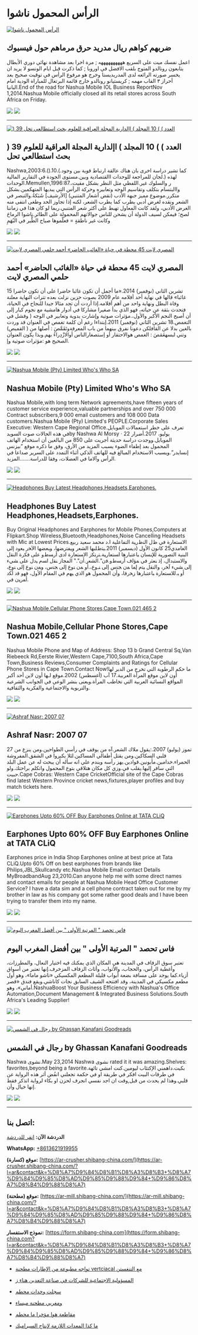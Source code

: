 # الرأس المحمول ناشوا

<a href="https://swt.shibang-china.com/?l=ar&img&k=%D8%A7%D9%84%D8%B1%D8%A3%D8%B3+%D8%A7%D9%84%D9%85%D8%AD%D9%85%D9%88%D9%84+%D9%86%D8%A7%D8%B4%D9%88%D8%A7" target="_blank">![الرأس المحمول ناشوا](http://static.shibang-china.com/all-800x300/959.jpg)</a>

## ضربهم كواهم ريال مدريد حرق مرماهم حول فيسبوك
اعمل نفسك ميت على السريع ههههههههههه ; مرة اخرا بعد مشاهدة نهائي دوري الأبطال يتابعون رونالدو المتوج بلقب الافضل في اوروبا ; كما ذكرت قبل ايام الونسو لا يريد ان يخسر صورته الرائعه لدى المدريديستا وخرج هو مرفوع الرأس في توقيت صحيح بعد أحراز ٣ القاب مهمه ; كريستيانو رونالدو خارج قائمة البرتغال للمباراة الودية امام البانيا.End of the road for Nashua Mobile IOL Business ReportNov 1,2014.Nashua Mobile officially closed all its retail stores across South Africa on Friday.


<a href="https://whatsapp.shibangsoft.com/WhatsApp.php" target="_blank" title="WhatsApp">![](http://static.shibang-china.com/icon/whatsapp.png)</a> <a href="https://swt.shibang-china.com/?l=ar&icon&k=%D8%A7%D9%84%D8%B1%D8%A3%D8%B3+%D8%A7%D9%84%D9%85%D8%AD%D9%85%D9%88%D9%84+%D9%86%D8%A7%D8%B4%D9%88%D8%A7" target="_blank">![](http://static.shibang-china.com/icon/chat-ar.png)</a>

---

<a href="https://swt.shibang-china.com/?l=ar&img&k=%D8%A7%D9%84%D8%B1%D8%A3%D8%B3+%D8%A7%D9%84%D9%85%D8%AD%D9%85%D9%88%D9%84+%D9%86%D8%A7%D8%B4%D9%88%D8%A7" target="_blank">![) 39 العدد ) ) 10 المجلد ) اإلدارية المجلة العراقية للعلوم بحث استطالعي تحل](http://static.shibang-china.com/all-800x300/1110.jpg)</a>

## ) 39 العدد ) ) 10 المجلد ) اإلدارية المجلة العراقية للعلوم بحث استطالعي تحل
Nashwa,2003:6.().10.(.كما تشير دراسة اخرى بان هناك عالقة ارتباط قوية بين وجود لجان للمراجعة للوحدات االقتصادية وبين.مستوى الجودة في التقارير المالية.) لهذه الوحدات.Memullen,1996:87.ر والسلوك غير.اللفظي مثل النظر بشكل مقيت، واالبتسام بتكلف وتقاسيم الوجه وتعابيره وحركة الرأس التي يبديها المتهكمين.بشكل متكرر.موضوع مميز جبهة الأدب (نقض أشعار المتنبي) [الأرشيف] شَبَكةُ.والتبصر في الشعر ونقده لغرض أدبي يطرب كما يطرب الشعر، لكنه إذا تجاوز الحد وطغى انتفى منه الغرض الأدبي، ولقد كانت المعاول تهبط على أكثر شعر المتنبي.ربما لو كان هذا في زماننا لصح؛ فيمكن لسيف الدولة أن يشحن للناس جوالاتهم المحمولة على الطائر.ناشوا الرماحَ وكانت غير ناطقةٍ = فعلّموها صياح الطَّير في البُهَمِ


<a href="https://whatsapp.shibangsoft.com/WhatsApp.php" target="_blank" title="WhatsApp">![](http://static.shibang-china.com/icon/whatsapp.png)</a> <a href="https://swt.shibang-china.com/?l=ar&icon&k=%D8%A7%D9%84%D8%B1%D8%A3%D8%B3+%D8%A7%D9%84%D9%85%D8%AD%D9%85%D9%88%D9%84+%D9%86%D8%A7%D8%B4%D9%88%D8%A7" target="_blank">![](http://static.shibang-china.com/icon/chat-ar.png)</a>

---

<a href="https://swt.shibang-china.com/?l=ar&img&k=%D8%A7%D9%84%D8%B1%D8%A3%D8%B3+%D8%A7%D9%84%D9%85%D8%AD%D9%85%D9%88%D9%84+%D9%86%D8%A7%D8%B4%D9%88%D8%A7" target="_blank">![المصري لايت 45 محطة في حياة «الغائب الحاضر» أحمد حلمي المصري لايت](http://static.shibang-china.com/all-800x300/282.jpg)</a>

## المصري لايت 45 محطة في حياة «الغائب الحاضر» أحمد حلمي المصري لايت
15 تشرين الثاني (نوفمبر) 2014.«ما أجمل أن تكون غائبا حاضرا على أن تكون حاضرا غائبا» قالها في نهاية أحد أفلامه عام 2009 بصوت حزين نزلت بعده تترات النهاية معلنة وفاة البطل ونهاية واحد من أهم أفلامه.إذا أردت أن تجد مثالا جيدا للنجاح في الحياة، فتحدث بثقة عن حياته، فهو الذي بدأ صغيرا مشاركا في أدوار هامشية مع نجوم كبار إلى أن أصبح النجم الأكبر والأول،.مؤثرات صوتية وإشارت يدوية وتعابير في الوجه ( وفشل في التغمص.18 تشرين الثاني (نوفمبر) 2011.إبتداءا رغم أن كلمة تغمص في العنوان قد وردت بالغين بدلا عن القافلكن دعونا نفرق بينهما من باب المعرفةوتَقَمَّصَ : أصلها من ( القميص) وتني لبسهغَمَصَ : الغمص هوالاحتقار أو إستصغارالناس أوالازْدِراءُ بهم.وبذا يكون العنوان الصحيح هو :مؤثرات صوتية وإ.


<a href="https://whatsapp.shibangsoft.com/WhatsApp.php" target="_blank" title="WhatsApp">![](http://static.shibang-china.com/icon/whatsapp.png)</a> <a href="https://swt.shibang-china.com/?l=ar&icon&k=%D8%A7%D9%84%D8%B1%D8%A3%D8%B3+%D8%A7%D9%84%D9%85%D8%AD%D9%85%D9%88%D9%84+%D9%86%D8%A7%D8%B4%D9%88%D8%A7" target="_blank">![](http://static.shibang-china.com/icon/chat-ar.png)</a>

---

<a href="https://swt.shibang-china.com/?l=ar&img&k=%D8%A7%D9%84%D8%B1%D8%A3%D8%B3+%D8%A7%D9%84%D9%85%D8%AD%D9%85%D9%88%D9%84+%D9%86%D8%A7%D8%B4%D9%88%D8%A7" target="_blank">![Nashua Mobile (Pty) Limited Who&#39;s Who SA](http://static.shibang-china.com/all-800x300/758.jpg)</a>

## Nashua Mobile (Pty) Limited Who&#39;s Who SA
Nashua Mobile,with long term Network agreements,have fifteen years of customer service experience,valuable partnerships and over 750 000 Contract subscribers,9 000 email customers and 108 000 Data customers.Nashua Mobile (Pty) Limited&#39;s PEOPLE.Corporate Sales Executive: Western Cape Regional Office.تعرف على خطر استعمالات الموبايل في هذه الحالات صوت السويدby Nashwa Al Morsy · 22 يوليو، 2017.أضرار الموبايل.ووجدت دراسة حديثة أجريت على 850 من البالغين أن استخدام الهاتف المحمول بعد إطفاء الضوء يسبب المزيد من الأرق، وفق ما ذكره موقع “بيزنس إنسايدر”.ويسبب الاستخدام المبالغ فيه للهاتف الذكي أثناء التمدد على السرير صداعا في الرأس وآلاما في العضلات، وفقا للدراسة…….المزيد.


<a href="https://whatsapp.shibangsoft.com/WhatsApp.php" target="_blank" title="WhatsApp">![](http://static.shibang-china.com/icon/whatsapp.png)</a> <a href="https://swt.shibang-china.com/?l=ar&icon&k=%D8%A7%D9%84%D8%B1%D8%A3%D8%B3+%D8%A7%D9%84%D9%85%D8%AD%D9%85%D9%88%D9%84+%D9%86%D8%A7%D8%B4%D9%88%D8%A7" target="_blank">![](http://static.shibang-china.com/icon/chat-ar.png)</a>

---

<a href="https://swt.shibang-china.com/?l=ar&img&k=%D8%A7%D9%84%D8%B1%D8%A3%D8%B3+%D8%A7%D9%84%D9%85%D8%AD%D9%85%D9%88%D9%84+%D9%86%D8%A7%D8%B4%D9%88%D8%A7" target="_blank">![Headphones Buy Latest Headphones,Headsets,Earphones.](http://static.shibang-china.com/all-800x300/1136.jpg)</a>

## Headphones Buy Latest Headphones,Headsets,Earphones.
Buy Original Headphones and Earphones for Mobile Phones,Computers at Flipkart.Shop Wireless,Bluetooth,Headphones,Noise Cancelling Headsets with Mic at Lowest Prices.ﺍﻻﺴﺘﻌﺎﺭﺓ ﻓﻲ ﻅل ﺍﻟﻨﻅﺭﻴﺔ ﺍﻟﺘﻔﺎﻋﻠﻴﺔ ا.د محمد سعيد ربيع الغامدي25 كانون الأول (ديسمبر) 2011.ﻴﺘﻁﻠﺒﻬﺎ ﺍﻟﺸﻌﺭ ﻭﻴﻔﺘﺭﻀﻬﺎ، ﻭﺒﻌﻀﻬﺎ ﺍﻵﺨﺭ ﻴﻌﻭﺩ ﺇﻟﻰ ﺍﻟﺒﻨﻴﺔ ﺍﻟﺘﺼﻭﺭﻴﺔ ﻟﻺﻨﺴﺎﻥ ﺒﺎﻋﺘﺒﺎﺭﻫﺎ ﺍﺴﺘﻌﺎﺭﻴﺔ.ﺘﺭﺘﻜﺯ ﺍﻻﺴﺘﻌﺎﺭﺓ ﻟﺩﻯ ﺃﺭﺴﻁﻭ ﻋﻠﻰ ﻓﻜﺭﺓ ﺍﻟﻨﻘل ﻭﺍﻻﺴﺘﺒﺩﺍل، ﺇﺫ ﻨﻌﺜﺭ ﻓﻲ ﻤﺅﻟﻑ ﺃﺭﺴﻁﻭ.ﻓﻥ&quot;.ﺍﻟﺸﻌﺭ.ﺃﻥ&quot;.&quot; ﺍﻟﻤﺠﺎﺯ ﻨﻘل ﺍﺴﻡ ﻴﺩل ﻋﻠﻰ ﺸﻲﺀ ﺇﻟﻰ ﺸﻲﺀ ﺁﺨﺭ، ﻭﺍﻟﻨﻘل ﻴﺘﻡ ﺇﻤﺎ ﻤﻥ ﺠﻨﺱ ﺇﻟﻰ ﻨـﻭﻉ،.ﺃﻭ ﻤﻥ ﻨﻭﻉ ﺇﻟﻰ ﺠﻨﺱ، ﻭﻤﻥ ﻨﻭﻉ ﺇﻟﻰ ﻨﻭﻉ، ﺃﻭ ﺒ.ﻟﻼﺴﺘﻌﺎﺭﺓ ﺒﺎﻋﺘﺒﺎﺭﻫﺎ ﺯﺨﺭﻓﺎ، ﻭﺃﻥ ﺍﻟﻤﺤﻤﻭل ﻫﻭ ﺍﻟﺫﻱ ﻴﻬﻡ ﻓﻲ ﺍﻟﻤﻘﺎﻡ ﺍﻷﻭل، ﻓﻬﻭ ﻗﺩ ﺃﻜﺩ ﺃﻤﺭﻴﻥ ﻓﻲ.


<a href="https://whatsapp.shibangsoft.com/WhatsApp.php" target="_blank" title="WhatsApp">![](http://static.shibang-china.com/icon/whatsapp.png)</a> <a href="https://swt.shibang-china.com/?l=ar&icon&k=%D8%A7%D9%84%D8%B1%D8%A3%D8%B3+%D8%A7%D9%84%D9%85%D8%AD%D9%85%D9%88%D9%84+%D9%86%D8%A7%D8%B4%D9%88%D8%A7" target="_blank">![](http://static.shibang-china.com/icon/chat-ar.png)</a>

---

<a href="https://swt.shibang-china.com/?l=ar&img&k=%D8%A7%D9%84%D8%B1%D8%A3%D8%B3+%D8%A7%D9%84%D9%85%D8%AD%D9%85%D9%88%D9%84+%D9%86%D8%A7%D8%B4%D9%88%D8%A7" target="_blank">![Nashua Mobile,Cellular Phone Stores,Cape Town.021 465 2](http://static.shibang-china.com/all-800x300/1238.jpg)</a>

## Nashua Mobile,Cellular Phone Stores,Cape Town.021 465 2
Nashua Mobile Phone and Map of Address: Shop 13 b Grand Central Sq,Van Riebeeck Rd,Eerste Rivier,Western Cape,7100,South Africa,Cape Town,Business Reviews,Consumer Complaints and Ratings for Cellular Phone Stores in Cape Town.Contact Now!ما حكم الرطوبة التي تخرج من الدبر لها أون لاين موقع المرأة العربية.17 آب (أغسطس) 2002.موقع لـها أون لاين أحد أكبر المواقع النسائية العربية التي تخاطب المرأة.ويعنى بنشر الوعي في الجوانب الشرعية والتربوية والاجتماعية والفكرية والثقافية.


<a href="https://whatsapp.shibangsoft.com/WhatsApp.php" target="_blank" title="WhatsApp">![](http://static.shibang-china.com/icon/whatsapp.png)</a> <a href="https://swt.shibang-china.com/?l=ar&icon&k=%D8%A7%D9%84%D8%B1%D8%A3%D8%B3+%D8%A7%D9%84%D9%85%D8%AD%D9%85%D9%88%D9%84+%D9%86%D8%A7%D8%B4%D9%88%D8%A7" target="_blank">![](http://static.shibang-china.com/icon/chat-ar.png)</a>

---

<a href="https://swt.shibang-china.com/?l=ar&img&k=%D8%A7%D9%84%D8%B1%D8%A3%D8%B3+%D8%A7%D9%84%D9%85%D8%AD%D9%85%D9%88%D9%84+%D9%86%D8%A7%D8%B4%D9%88%D8%A7" target="_blank">![Ashraf Nasr: 2007 07](http://static.shibang-china.com/all-800x300/1094.jpg)</a>

## Ashraf Nasr: 2007 07
27 تموز (يوليو) 2007.:يقول ملاك الشعر.آه من يوقف في رأسي الطواحين.ومن ينزع من قلبي السكاكين.ومن يقتل أطفالي المساكين.لئلا يكبروا في الشقق.المفروشة الحمراء.خدامين.مأبونين.قوادين.يهز رأسه ويندم علي انه سأله أن يبحث له عن عمل البلد التي سافر إليها.يقلب في.وزي كل مكان هتلاقي بتوع المحمول واتكلم براحتك.ولو حبيت.Cape Cobras: Western Cape CricketOfficial site of the Cape Cobras find latest Western Province cricket news,fixtures,player profiles and buy match tickets here.


<a href="https://whatsapp.shibangsoft.com/WhatsApp.php" target="_blank" title="WhatsApp">![](http://static.shibang-china.com/icon/whatsapp.png)</a> <a href="https://swt.shibang-china.com/?l=ar&icon&k=%D8%A7%D9%84%D8%B1%D8%A3%D8%B3+%D8%A7%D9%84%D9%85%D8%AD%D9%85%D9%88%D9%84+%D9%86%D8%A7%D8%B4%D9%88%D8%A7" target="_blank">![](http://static.shibang-china.com/icon/chat-ar.png)</a>

---

<a href="https://swt.shibang-china.com/?l=ar&img&k=%D8%A7%D9%84%D8%B1%D8%A3%D8%B3+%D8%A7%D9%84%D9%85%D8%AD%D9%85%D9%88%D9%84+%D9%86%D8%A7%D8%B4%D9%88%D8%A7" target="_blank">![Earphones Upto 60% OFF Buy Earphones Online at TATA CLiQ](http://static.shibang-china.com/all-800x300/1022.jpg)</a>

## Earphones Upto 60% OFF Buy Earphones Online at TATA CLiQ
Earphones price in India Shop Earphones online at best price at Tata CLiQ.Upto 60% Off on best earphones from brands like Philips,JBL,Skullcandy etc.Nashua Mobile Email contact Details MyBroadbandAug 23,2010.Can anyone help me with some direct names and contact emails for people at Nashua Mobile Head Office Customer Service? I have a data sim and a cell phone contract taken out for me by my brother in law as his company got some rather good deals and I have been trying to transfer them into my name.


<a href="https://whatsapp.shibangsoft.com/WhatsApp.php" target="_blank" title="WhatsApp">![](http://static.shibang-china.com/icon/whatsapp.png)</a> <a href="https://swt.shibang-china.com/?l=ar&icon&k=%D8%A7%D9%84%D8%B1%D8%A3%D8%B3+%D8%A7%D9%84%D9%85%D8%AD%D9%85%D9%88%D9%84+%D9%86%D8%A7%D8%B4%D9%88%D8%A7" target="_blank">![](http://static.shibang-china.com/icon/chat-ar.png)</a>

---

<a href="https://swt.shibang-china.com/?l=ar&img&k=%D8%A7%D9%84%D8%B1%D8%A3%D8%B3+%D8%A7%D9%84%D9%85%D8%AD%D9%85%D9%88%D9%84+%D9%86%D8%A7%D8%B4%D9%88%D8%A7" target="_blank">![فاس تحصد &quot; المرتبة الأولى &quot; بين أفضل المغرب اليوم](http://static.shibang-china.com/all-800x300/1053.jpg)</a>

## فاس تحصد &quot; المرتبة الأولى &quot; بين أفضل المغرب اليوم
تعتبر سوق الزفاف في المدينة هي المكان الذي يمكنك فيه اختيار النعال، والمطرزات، وأغطية الرأس، والحجاب، والأثواب، وأثاث الزفاف المزخرف.إنها تعتبر من أسواق أزياء.كما يوجد على مسافة بضعة أبواب قليلة المطعم المكسيكي «ناشو ماما»، وهو أول مطعم مكسيكي في المدينة، وقد افتتحه الشيف السابق نجات كاناشي.ويقع فندق «قصر أماني»، وهو.NashuaBoost Your Business Efficiency with Nashua&#39;s Office Automation,Document Management &amp; Integrated Business Solutions.South Africa&#39;s Leading Supplier!


<a href="https://whatsapp.shibangsoft.com/WhatsApp.php" target="_blank" title="WhatsApp">![](http://static.shibang-china.com/icon/whatsapp.png)</a> <a href="https://swt.shibang-china.com/?l=ar&icon&k=%D8%A7%D9%84%D8%B1%D8%A3%D8%B3+%D8%A7%D9%84%D9%85%D8%AD%D9%85%D9%88%D9%84+%D9%86%D8%A7%D8%B4%D9%88%D8%A7" target="_blank">![](http://static.shibang-china.com/icon/chat-ar.png)</a>

---

<a href="https://swt.shibang-china.com/?l=ar&img&k=%D8%A7%D9%84%D8%B1%D8%A3%D8%B3+%D8%A7%D9%84%D9%85%D8%AD%D9%85%D9%88%D9%84+%D9%86%D8%A7%D8%B4%D9%88%D8%A7" target="_blank">![رجال في الشمس by Ghassan Kanafani Goodreads](http://static.shibang-china.com/all-800x300/672.jpg)</a>

## رجال في الشمس by Ghassan Kanafani Goodreads
Nashwa نشوى.May 23,2014 Nashwa نشوى rated it it was amazing.Shelves: favorites,beyond being a favorite.بكيت.داهمني الإكتئاب ليومين.كنت امشي تائهة في طرقات البيت افكر في طريقة او في حكمة تجعلني انفُض أثر هذه الرواية عن قلبي.وهذا لم يحدث من قبل,وقت ان اجد نفسي انجرف لحزن او بكاء لرواية اتذكر فقط إنها خيال وأن.

<a href="https://whatsapp.shibangsoft.com/WhatsApp.php" target="_blank" title="WhatsApp">![](http://static.shibang-china.com/icon/whatsapp.png)</a> <a href="https://swt.shibang-china.com/?l=ar&icon&k=%D8%A7%D9%84%D8%B1%D8%A3%D8%B3+%D8%A7%D9%84%D9%85%D8%AD%D9%85%D9%88%D9%84+%D9%86%D8%A7%D8%B4%D9%88%D8%A7" target="_blank">![](http://static.shibang-china.com/icon/chat-ar.png)</a>

---
## اتصل بنا:

**الدردشة الآن:** [انقر للدردشة](https://swt.shibang-china.com?l=ar&contact&k=%D8%A7%D9%84%D8%B1%D8%A3%D8%B3+%D8%A7%D9%84%D9%85%D8%AD%D9%85%D9%88%D9%84+%D9%86%D8%A7%D8%B4%D9%88%D8%A7)

**WhatsApp:**  [+8613621919955](https://whatsapp.shibangsoft.com/WhatsApp.php)

**موقع (كسارة):** [https://ar-crusher.shibang-china.com/](https://ar-crusher.shibang-china.com/?l=ar&contact&k=%D8%A7%D9%84%D8%B1%D8%A3%D8%B3+%D8%A7%D9%84%D9%85%D8%AD%D9%85%D9%88%D9%84+%D9%86%D8%A7%D8%B4%D9%88%D8%A7)

**موقع (مطحنة):** [https://ar-mill.shibang-china.com/](https://ar-mill.shibang-china.com/?l=ar&contact&k=%D8%A7%D9%84%D8%B1%D8%A3%D8%B3+%D8%A7%D9%84%D9%85%D8%AD%D9%85%D9%88%D9%84+%D9%86%D8%A7%D8%B4%D9%88%D8%A7)

**نموذج الاستفسار:** [https://form.shibang-china.com](https://form.shibang-china.com?l=ar&contact&k=%D8%A7%D9%84%D8%B1%D8%A3%D8%B3+%D8%A7%D9%84%D9%85%D8%AD%D9%85%D9%88%D9%84+%D9%86%D8%A7%D8%B4%D9%88%D8%A7)

* [تواجه مطبوعة من الإطارات مطحنة vertciacal مع التنغستن](../29/%D8%AA%D9%88%D8%A7%D8%AC%D9%87%20%D9%85%D8%B7%D8%A8%D9%88%D8%B9%D8%A9%20%D9%85%D9%86%20%D8%A7%D9%84%D8%A5%D8%B7%D8%A7%D8%B1%D8%A7%D8%AA%20%D9%85%D8%B7%D8%AD%D9%86%D8%A9%20vertciacal%20%D9%85%D8%B9%20%D8%A7%D9%84%D8%AA%D9%86%D8%BA%D8%B3%D8%AA%D9%86.md)

* [المسؤولية الاجتماعية للشركات في صناعة التعدين هناء ز](../30/%D8%A7%D9%84%D9%85%D8%B3%D8%A4%D9%88%D9%84%D9%8A%D8%A9%20%D8%A7%D9%84%D8%A7%D8%AC%D8%AA%D9%85%D8%A7%D8%B9%D9%8A%D8%A9%20%D9%84%D9%84%D8%B4%D8%B1%D9%83%D8%A7%D8%AA%20%D9%81%D9%8A%20%D8%B5%D9%86%D8%A7%D8%B9%D8%A9%20%D8%A7%D9%84%D8%AA%D8%B9%D8%AF%D9%8A%D9%86%20%D9%87%D9%86%D8%A7%D8%A1%20%D8%B2.md)

* [سجلت وحدات محطم](../27/%D8%B3%D8%AC%D9%84%D8%AA%20%D9%88%D8%AD%D8%AF%D8%A7%D8%AA%20%D9%85%D8%AD%D8%B7%D9%85.md)

* [ومغربي مطحنة ميساء](../30/%D9%88%D9%85%D8%BA%D8%B1%D8%A8%D9%8A%20%D9%85%D8%B7%D8%AD%D9%86%D8%A9%20%D9%85%D9%8A%D8%B3%D8%A7%D8%A1.md)

* [مقاطعة هوا مؤخرا ما محطم](../28/%D9%85%D9%82%D8%A7%D8%B7%D8%B9%D8%A9%20%D9%87%D9%88%D8%A7%20%D9%85%D8%A4%D8%AE%D8%B1%D8%A7%20%D9%85%D8%A7%20%D9%85%D8%AD%D8%B7%D9%85.md)

* [ما كذا المعدات اللازمة لإنتاج السيراميك](../28/%D9%85%D8%A7%20%D9%83%D8%B0%D8%A7%20%D8%A7%D9%84%D9%85%D8%B9%D8%AF%D8%A7%D8%AA%20%D8%A7%D9%84%D9%84%D8%A7%D8%B2%D9%85%D8%A9%20%D9%84%D8%A5%D9%86%D8%AA%D8%A7%D8%AC%20%D8%A7%D9%84%D8%B3%D9%8A%D8%B1%D8%A7%D9%85%D9%8A%D9%83.md)